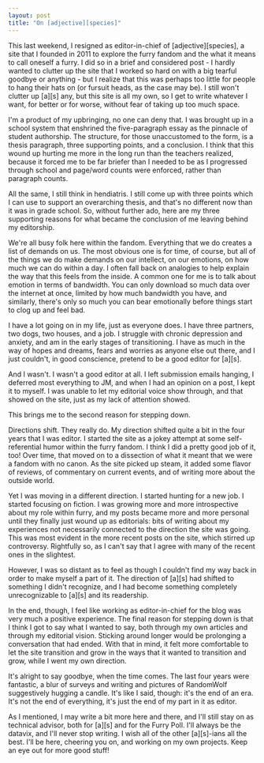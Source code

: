 ```yaml
---
layout: post
title: "On [adjective][species]"
---
```


This last weekend, I resigned as editor-in-chief of \[adjective\]\[species\], a site that I founded in 2011 to explore the furry fandom and the what it means to call oneself a furry.  I did so in a brief and considered post - I hardly wanted to clutter up the site that I worked so hard on with a big tearful goodbye or anything - but I realize that this was perhaps too little for people to hang their hats on (or fursuit heads, as the case may be).  I still won't clutter up \[a\]\[s\] any, but this site is all my own, so I get to write whatever I want, for better or for worse, without fear of taking up too much space.

I'm a product of my upbringing, no one can deny that.  I was brought up in a school system that enshrined the five-paragraph essay as the pinnacle of student authorship.  The structure, for those unaccustomed to the form, is a thesis paragraph, three supporting points, and a conclusion.  I think that this wound up hurting me more in the long run than the teachers realized, because it forced me to be far briefer than I needed to be as I progressed through school and page/word counts were enforced, rather than paragraph counts.

All the same, I still think in hendiatris.  I still come up with three points which I can use to support an overarching thesis, and that's no different now than it was in grade school.  So, without further ado, here are my three supporting reasons for what became the conclusion of me leaving behind my editorship.

We're all busy folk here within the fandom.  Everything that we do creates a list of demands on us.  The most obvious one is for time, of course, but all of the things we do make demands on our intellect, on our emotions, on how much we can do within a day.  I often fall back on analogies to help explain the way that this feels from the inside.  A common one for me is to talk about emotion in terms of bandwidth.  You can only download so much data over the internet at once, limited by how much bandwidth you have, and similarly, there's only so much you can bear emotionally before things start to clog up and feel bad.

I have a lot going on in my life, just as everyone does.  I have three partners, two dogs, two houses, and a job.  I struggle with chronic depression and anxiety, and am in the early stages of transitioning.  I have as much in the way of hopes and dreams, fears and worries as anyone else out there, and I just couldn't, in good conscience, pretend to be a good editor for \[a\]\[s\].

And I wasn't.  I wasn't a good editor at all.  I left submission emails hanging, I deferred most everything to JM, and when I had an opinion on a post, I kept it to myself.  I was unable to let my editorial voice show through, and that showed on the site, just as my lack of attention showed.

This brings me to the second reason for stepping down.

Directions shift.  They really do.  My direction shifted quite a bit in the four years that I was editor.  I started the site as a jokey attempt at some self-referential humor within the furry fandom.  I think I did a pretty good job of it, too!  Over time, that moved on to a dissection of what it meant that we were a fandom with no canon.  As the site picked up steam, it added some flavor of reviews, of commentary on current events, and of writing more about the outside world.

Yet I was moving in a different direction.  I started hunting for a new job.  I started focusing on fiction.  I was growing more and more introspective about my role within furry, and my posts became more and more personal until they finally just wound up as editorials: bits of writing about my experiences not necessarily connected to the direction the site was going.  This was most evident in the more recent posts on the site, which stirred up controversy.  Rightfully so, as I can't say that I agree with many of the recent ones in the slightest.

However, I was so distant as to feel as though I couldn't find my way back in order to make myself a part of it.  The direction of \[a\]\[s\] had shifted to something I didn't recognize, and I had become something completely unrecognizable to \[a\]\[s\] and its readership.

In the end, though, I feel like working as editor-in-chief for the blog was very much a positive experience.  The final reason for stepping down is that I think I got to say what I wanted to say, both through my own articles and through my editorial vision.  Sticking around longer would be prolonging a conversation that had ended.  With that in mind, it felt more comfortable to let the site transition and grow in the ways that it wanted to transition and grow, while I went my own direction.

It's alright to say goodbye, when the time comes.  The last four years were fantastic, a blur of surveys and writing and pictures of RandomWolf suggestively hugging a candle.  It's like I said, though: it's the end of an era.  It's not the end of everything, it's just the end of my part in it as editor.

As I mentioned, I may write a bit more here and there, and I'll still stay on as technical advisor, both for \[a\]\[s\] and for the Furry Poll.  I'll always be the datavix, and I'll never stop writing.  I wish all of the other \[a\]\[s\]-ians all the best.  I'll be here, cheering you on, and working on my own projects.  Keep an eye out for more good stuff!
